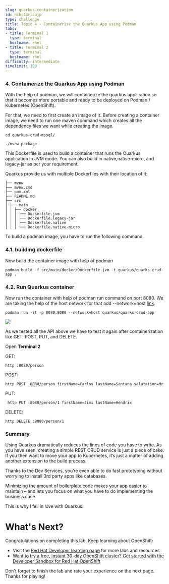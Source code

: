 ```yaml
---
slug: quarkus-containerization
id: nibc44rlcujp
type: challenge
title: Topic 4 - Containerise the Quarkus App using Podman
tabs:
- title: Terminal 1
  type: terminal
  hostname: rhel
- title: Terminal 2
  type: terminal
  hostname: rhel
difficulty: intermediate
timelimit: 300
---
```




### 4. Containerize the Quarkus App using Podman


With the help of podman, we will containerize the quarkus application so that it becomes more portable and ready to be deployed on Podman / Kubernetes (OpenShift).



For that, we need to first create an image of it. Before creating a container image, we need to run one maven command which creates all the dependency files we want while creating the image.

```
cd quarkus-crud-mssql/
```

```
./mvnw package
```




This Dockerfile is used to build a container that runs the Quarkus application in JVM mode. You can also build in native,native-micro, and legacy-jar as per your requirement.





Quarkus provide us with multiple Dockerfiles with their location of it:





```
├── mvnw
├── mvnw.cmd
├── pom.xml
├── README.md
├── src
│ ├── main
│ │ ├── docker
│ │ │ ├── Dockerfile.jvm
│ │ │ ├── Dockerfile.legacy-jar
│ │ │ ├── Dockerfile.native
│ │ │ └── Dockerfile.native-micro
```




To build a podman image, you have to run the following command.





### 4.1. building dockerfile

Now build the container image with help of podman



```
podman build -f src/main/docker/Dockerfile.jvm -t quarkus/quarks-crud-app .
```




### 4.2. Run Quarkus container


Now run the container with help of podman run command on port 8080. We are taking the help of the host network for that add --network=host [link](https://www.metricfire.com/blog/what-is-docker-network-host/#:~:text=Docker%20network%20host%2C%20also%20known,(e.g.%2C%20port%2080).).

```
podman run -it -p 8080:8080 --network=host quarkus/quarks-crud-app
```




![](https://lh4.googleusercontent.com/dv4mzf5aGB3bXpI8xVViltR_3YuaL0iCpGBXOpiTYeo7DAI4GpSViF3DJTCMX2GLMBpWdbQRL_ibTq3XZ7R0COuwQ5dn9BJAy3SY21YiY0jyS4aRGboo0UEPBVCDdoJgweHoOfaucRiUwkPSaKQtMRrm0NCbmq45u8mR06VDTk8LWQVfjVmkLRvEgYbD)





As we tested all the API above we have to test it again after containerization like GET. POST, PUT, and DELETE.

Open **Terminal 2**

GET:
```
http :8080/person
```
POST:
```
http POST :8080/person firstName=Carlos lastName=Santana salutation=Mr
```
PUT:
```
 http PUT :8080/person/1 firstName=Jimi lastName=Hendrix
```
DELETE:
```
http DELETE :8080/person/1
```






### Summary




Using Quarkus dramatically reduces the lines of code you have to write. As you have seen, creating a simple REST CRUD service is just a piece of cake. If you then want to move your app to Kubernetes, it’s just a matter of adding another extension to the build process.



Thanks to the Dev Services, you’re even able to do fast prototyping without worrying to install 3rd party apps like databases.



Minimizing the amount of boilerplate code makes your app easier to maintain – and lets you focus on what you have to do implementing the business case.



This is why I fell in love with Quarkus.

# What's Next?

Congratulations on completing this lab. Keep learning about OpenShift:

* Visit the [Red Hat Developer learning page](https://developers.redhat.com/learn) for more labs and resources
* [Want to try a free, instant 30-day OpenShift cluster? Get started with the Developer Sandbox for Red Hat OpenShift](https://developers.redhat.com/developer-sandbox)

Don't forget to finish the lab and rate your experience on the next page. Thanks for playing!
